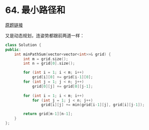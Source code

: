 # 64. 最小路径和

[原题链接](https://leetcode-cn.com/problems/minimum-path-sum/)

又是动态规划，连姿势都跟前两道一样：

```cpp
class Solution {
public:
    int minPathSum(vector<vector<int>>& grid) {
        int m = grid.size();
        int n = grid[0].size();

        for (int i = 1; i < m; i++)
            grid[i][0] += grid[i-1][0];
        for (int j = 1; j < n; j++)
            grid[0][j] += grid[0][j-1];
    
        for (int i = 1; i < m; i++)
            for (int j = 1; j < n; j++)
                grid[i][j] += min(grid[i-1][j], grid[i][j-1]);

        return grid[m-1][n-1];
    }
};
```
